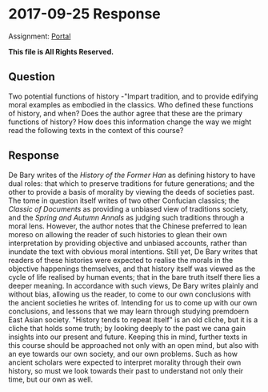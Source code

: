 # 2017-09-25 Response

Assignment: [Portal](https://portal.utoronto.ca/bbcswebdav/pid-6284524-dt-content-rid-39730491_2/courses/Fall-2017-EAS103H1-F-LEC0101/EAS103H%20Reading%20Response%20%231.pdf)

**This file is All Rights Reserved.**

## Question 
Two potential functions of history -"Impart tradition, and to provide edifying moral examples as embodied in the classics.
Who defined these functions of history, and when?
Does the author agree that these are the primary functions of history? 
How does this information change the way we might read the following texts in the context of this course?


## Response

De Bary writes of the *History of the Former Han* as defining history to have dual roles: that which to preserve traditions for future generations; and the other to provide a basis of morality by viewing the deeds of societies past. The tome in question itself writes of two other Confucian classics; the *Classic of Documents* as providing a unbiased view of traditions society, and the *Spring and Autumn Annals* as judging such traditions through a moral lens. However, the author notes that the Chinese preferred to lean moreso on allowing the reader of such histories to glean their own interpretation by providing objective and unbiased accounts, rather than inundate the text with obvious moral intentions. Still yet, De Bary writes that readers of these histories were expected to realise the morals in the objective happenings themselves, and that history itself was viewed as the cycle of life realised by human events; that in the bare truth itself there lies a deeper meaning. In accordance with such views, De Bary writes plainly and without bias, allowing us the reader, to come to our own conclusions with the ancient societies he writes of. Intending for us to come up with our own conclusions, and lessons that we may learn through studying premdoern East Asian society. "History tends to repeat itself" is an old cliche, but it is a cliche that holds some truth; by looking deeply to the past we cana gain insights into our present and future. Keeping this in mind, further texts in this course should be approached not only with an open mind, but also with an eye towards our own society, and our own problems. Such as how ancient scholars were expected to interpret morality through their own history, so must we look towards their past to understand not only their time, but our own as well.
